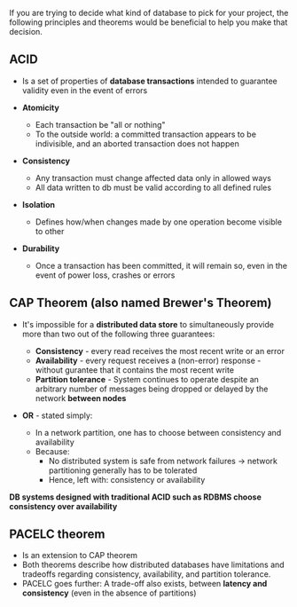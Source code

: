 If you are trying to decide what kind of database to pick for your project, the following principles and theorems would be beneficial to help you make that decision.

## ACID

* Is a set of properties of **database transactions** intended to guarantee validity even in the event of errors

* **Atomicity**
	* Each transaction be "all or nothing"
	* To the outside world: a committed transaction appears to be indivisible, and an aborted transaction does not happen
* **Consistency**
	* Any transaction must change affected data only in allowed ways
	* All data written to db must be valid according to all defined rules
* **Isolation**
	* Defines how/when changes made by one operation become visible to other
* **Durability**
	* Once a transaction has been committed, it will remain so, even in the event of power loss, crashes or errors

## CAP Theorem (also named Brewer's Theorem)

* It's impossible for a **distributed data store** to simultaneously provide more than two out of the following three guarantees:
	* **Consistency** - every read receives the most recent write or an error
	* **Availability** - every request receives a (non-error) response - without gurantee that it contains the most recent write
	* **Partition tolerance** - System continues to operate despite an arbitrary number of messages being dropped or delayed by the network **between nodes** 

* **OR** - stated simply:
	* In a network partition, one has to choose between consistency and availability
	* Because:
		* No distributed system is safe from network failures -> network partitioning generally has to be tolerated
		* Hence, left with: consistency or availability

**DB systems designed with traditional ACID such as RDBMS choose consistency over availability**

## PACELC theorem

* Is an extension to CAP theorem
* Both theorems describe how distributed databases have limitations and tradeoffs regarding consistency, availability, and partition tolerance.
* PACELC goes further: A trade-off also exists, between **latency and consistency** (even in the absence of partitions)

